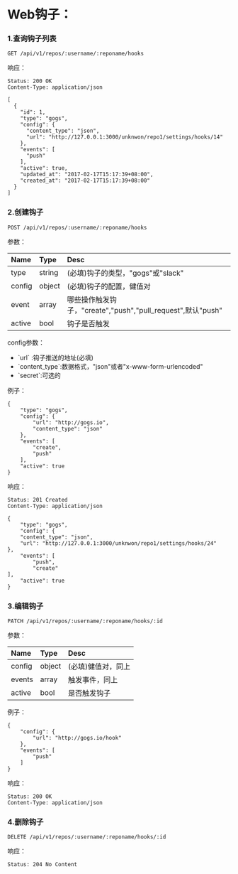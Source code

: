 # Web钩子：

### 1.查询钩子列表

```
GET /api/v1/repos/:username/:reponame/hooks
```

响应：

```
Status: 200 OK
Content-Type: application/json
```

```
[
  {
    "id": 1,
    "type": "gogs",
    "config": {
      "content_type": "json",
      "url": "http://127.0.0.1:3000/unknwon/repo1/settings/hooks/14"
    },
    "events": [
      "push"
    ],
    "active": true,
    "updated_at": "2017-02-17T15:17:39+08:00",
    "created_at": "2017-02-17T15:17:39+08:00"
  }
]
```

### 2.创建钩子

```
POST /api/v1/repos/:username/:reponame/hooks
```

参数：

| Name | Type | Desc |
| :--- | :--- | :--- |
| type | string | \(必填\)钩子的类型，"gogs"或"slack" |
| config | object | \(必填\)钩子的配置，健值对 |
| event | array | 哪些操作触发钩子，"create","push","pull\_request",默认"push" |
| active | bool | 钩子是否触发 |

config参数：

* \`url\` :钩子推送的地址\(必填\)
* \`content\_type\`:数据格式，"json"或者"x-www-form-urlencoded"
* \`secret\`:可选的

例子：

```
{
    "type": "gogs",
    "config": {
        "url": "http://gogs.io",
        "content_type": "json"
    },
    "events": [
        "create",
        "push"
    ],
    "active": true
}
```

响应：

```
Status: 201 Created
Content-Type: application/json
```

```
{
    "type": "gogs",
    "config": {
    "content_type": "json",
    "url": "http://127.0.0.1:3000/unknwon/repo1/settings/hooks/24"
},
    "events": [
        "push",
        "create"
],
    "active": true
}
```

### 3.编辑钩子

```
PATCH /api/v1/repos/:username/:reponame/hooks/:id
```

参数：

| Name | Type | Desc |
| :--- | :--- | :--- |
| config | object | \(必填\)健值对，同上 |
| events | array | 触发事件，同上 |
| active | bool | 是否触发钩子 |

例子：

```
{
    "config": {
        "url": "http://gogs.io/hook"
    },
    "events": [
        "push"
    ]
}
```

响应：

```
Status: 200 OK
Content-Type: application/json
```

### 4.删除钩子

```
DELETE /api/v1/repos/:username/:reponame/hooks/:id
```

响应：

```
Status: 204 No Content
```



